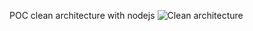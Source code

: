 
POC clean architecture with nodejs
![Clean architecture](http://xurxodev.com/content/images/2016/07/CleanArchitecture-8b00a9d7e2543fa9ca76b81b05066629.jpg "The clean architecture")